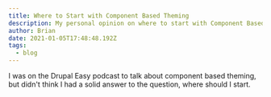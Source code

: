 ```yaml
---
title: Where to Start with Component Based Theming
description: My personal opinion on where to start with Component Based Theming and Drupal
author: Brian
date: 2021-01-05T17:48:48.192Z
tags:
  - blog
---
```

I was on the Drupal Easy podcast to talk about component based theming, but didn't think I had a solid answer to the question, where should I start.